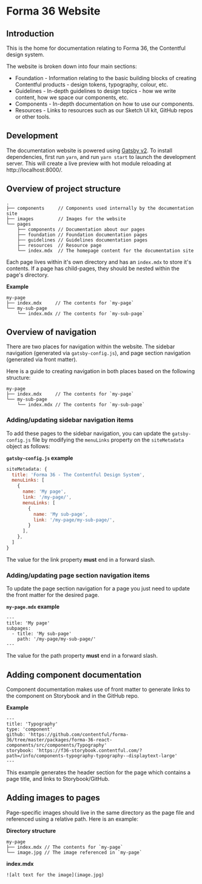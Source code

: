 # Forma 36 Website

## Introduction

This is the home for documentation relating to Forma 36, the Contentful design system.

The website is broken down into four main sections:

- Foundation - Information relating to the basic building blocks of creating Contentful products - design tokens, typography, colour, etc.
- Guidelines - In-depth guidelines to design topics - how we write content, how we space our components, etc.
- Components - In-depth documentation on how to use our components.
- Resources - Links to resources such as our Sketch UI kit, GitHub repos or other tools.

## Development

The documentation website is powered using [Gatsby v2](https://www.gatsbyjs.org). To install dependencies, first run `yarn`, and run `yarn start` to launch the development server. This will create a live preview with hot module reloading at http://localhost:8000/.

## Overview of project structure

```
.
├── components     // Components used internally by the documentation site
├── images         // Images for the website
└── pages
    ├── components // Documentation about our pages
    ├── foundation // Foundation documentation pages
    ├── guidelines // Guidelines documentation pages
    ├── resources  // Resource page
    └── index.mdx  // The homepage content for the documentation site
```

Each page lives within it's own directory and has an `index.mdx` to store it's contents. If a page has child-pages, they should be nested within the page's directory.

**Example**

```
my-page
├── index.mdx     // The contents for `my-page`
└── my-sub-page
    └── index.mdx // The contents for `my-sub-page`
```

## Overview of navigation

There are two places for navigation within the website. The sidebar navigation (generated via `gatsby-config.js`), and page section navigation (generated via front matter).

Here is a guide to creating navigation in both places based on the following structure:

```
my-page
├── index.mdx     // The contents for `my-page`
└── my-sub-page
    └── index.mdx // The contents for `my-sub-page`
```

### Adding/updating sidebar navigation items

To add these pages to the sidebar navigation, you can update the `gatsby-config.js` file by modifying the `menuLinks` property on the `siteMetadata` object as follows:

**`gatsby-config.js` example**

```js
siteMetadata: {
  title: 'Forma 36 - The Contentful Design System',
  menuLinks: [
    {
      name: 'My page',
      link: '/my-page/',
      menuLinks: [
        {
          name: 'My sub-page',
          link: '/my-page/my-sub-page/',
        }
      ],
    },
  ]
}
```

The value for the link property **must** end in a forward slash.

### Adding/updating page section navigation items

To update the page section navigation for a page you just need to update the front matter for the desired page.

**`my-page.mdx` example**

```mdx
---
title: 'My page'
subpages:
  - title: 'My sub-page'
    path: '/my-page/my-sub-page/'
---
```

The value for the path property **must** end in a forward slash.

## Adding component documentation

Component documentation makes use of front matter to generate links to the component on Storybook and in the GitHub repo.

**Example**

```mdx
---
title: 'Typography'
type: 'component'
github: 'https://github.com/contentful/forma-36/tree/master/packages/forma-36-react-components/src/components/Typography'
storybook: 'https://f36-storybook.contentful.com/?path=/info/components-typography-typography--displaytext-large'
---
```

This example generates the header section for the page which contains a page title, and links to Storybook/GitHub.

## Adding images to pages

Page-specific images should live in the same directory as the page file and referenced using a relative path. Here is an example:

**Directory structure**

```
my-page
├── index.mdx // The contents for `my-page`
└── image.jpg // The image referenced in `my-page`
```

**index.mdx**

```
![alt text for the image](image.jpg)
```
